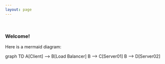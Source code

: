 ```yaml
---
layout: page
---
```


<br>

### Welcome!

Here is a mermaid diagram:
  <div class="mermaid">
    graph TD
    A[Client] --> B[Load Balancer]
    B --> C[Server01]
    B --> D[Server02]
  </div>
  
  
 <script src="https://cdn.jsdelivr.net/npm/mermaid@8.4.0/dist/mermaid.min.js"></script>
